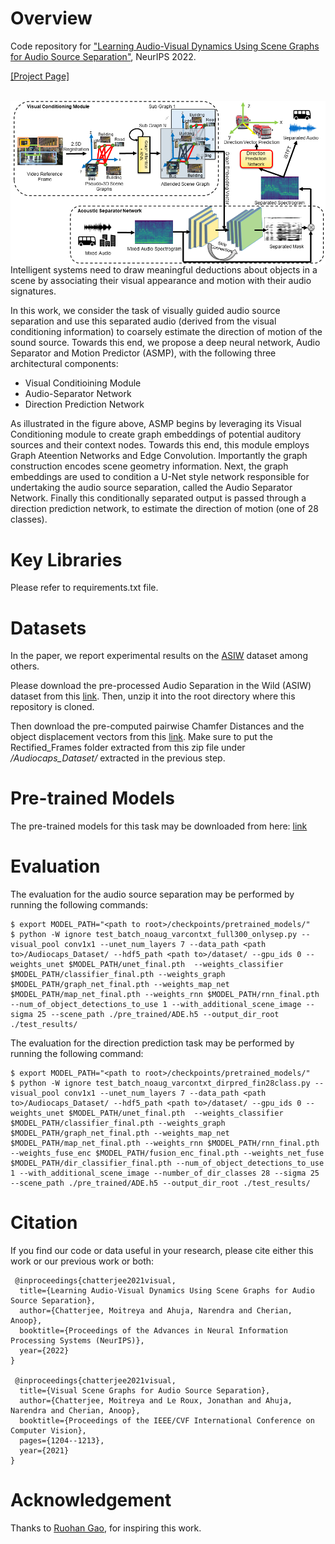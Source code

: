 # Overview
Code repository for ["Learning Audio-Visual Dynamics Using Scene Graphs for Audio Source Separation"](https://arxiv.org/pdf/2210.16472.pdf), NeurIPS 2022. 

[[Project Page]](https://sites.google.com/site/metrosmiles/research/research-projects/asmp)

<br/>

<img src='Arch_Fig.png' align="left" >

<br/>

Intelligent systems need to draw meaningful deductions about objects in a scene by associating their visual appearance and motion with their audio signatures.

In this work, we consider the task of visually guided audio source separation and use this separated audio (derived from the visual conditioning information) to coarsely estimate the direction of motion of the sound source. Towards this end, we propose a deep neural network, Audio Separator and Motion Predictor (ASMP), with the following three architectural components:

 * Visual Conditioining Module
 * Audio-Separator Network
 * Direction Prediction Network

As illustrated in the figure above, ASMP begins by leveraging its Visual Conditioning module to create graph embeddings of potential auditory sources and their context nodes. Towards this end, this module employs Graph Ateention Networks and Edge Convolution. Importantly the graph construction encodes scene geometry information. Next, the graph embeddings are used to condition a U-Net style network responsible for undertaking the audio source separation, called the Audio Separator Network. Finally this conditionally separated output is passed through a direction prediction network, to estimate the direction of motion (one of 28 classes).

# Key Libraries
Please refer to requirements.txt file.

# Datasets
In the paper, we report experimental results on the [ASIW](https://sites.google.com/site/metrosmiles/research/research-projects/avsgs) dataset among others.

Please download the pre-processed Audio Separation in the Wild (ASIW) dataset from this [link](https://data.aifarms.org/files/links/6356f2a5e4b04f23bdc31bd5). Then, unzip it into the root directory where this repository is cloned. 

Then download the pre-computed pairwise Chamfer Distances and the object displacement vectors from this [link](https://data.aifarms.org/files/links/63861f8de4b04f2370ad2a76). Make sure to put the Rectified_Frames folder extracted from this zip file under *<path to>/Audiocaps_Dataset/* extracted in the previous step. 

# Pre-trained Models
The pre-trained models for this task may be downloaded from here: [link](https://data.aifarms.org/files/links/63861f0fe4b04f2370ad2a75)


# Evaluation
The evaluation for the audio source separation may be performed by running the following commands:

```
$ export MODEL_PATH="<path to root>/checkpoints/pretrained_models/"
$ python -W ignore test_batch_noaug_varcontxt_full300_onlysep.py --visual_pool conv1x1 --unet_num_layers 7 --data_path <path to>/Audiocaps_Dataset/ --hdf5_path <path to>/dataset/ --gpu_ids 0 --weights_unet $MODEL_PATH/unet_final.pth  --weights_classifier $MODEL_PATH/classifier_final.pth --weights_graph $MODEL_PATH/graph_net_final.pth --weights_map_net $MODEL_PATH/map_net_final.pth --weights_rnn $MODEL_PATH/rnn_final.pth --num_of_object_detections_to_use 1 --with_additional_scene_image --sigma 25 --scene_path ./pre_trained/ADE.h5 --output_dir_root ./test_results/
```

The evaluation for the direction prediction task may be performed by running the following command:

```
$ export MODEL_PATH="<path to root>/checkpoints/pretrained_models/"
$ python -W ignore test_batch_noaug_varcontxt_dirpred_fin28class.py --visual_pool conv1x1 --unet_num_layers 7 --data_path <path to>/Audiocaps_Dataset/ --hdf5_path <path to>/dataset/ --gpu_ids 0 --weights_unet $MODEL_PATH/unet_final.pth  --weights_classifier $MODEL_PATH/classifier_final.pth --weights_graph $MODEL_PATH/graph_net_final.pth --weights_map_net $MODEL_PATH/map_net_final.pth --weights_rnn $MODEL_PATH/rnn_final.pth --weights_fuse_enc $MODEL_PATH/fusion_enc_final.pth --weights_net_fuse $MODEL_PATH/dir_classifier_final.pth --num_of_object_detections_to_use 1 --with_additional_scene_image --number_of_dir_classes 28 --sigma 25 --scene_path ./pre_trained/ADE.h5 --output_dir_root ./test_results/
```

# Citation
If you find our code or data useful in your research, please cite either this work or our previous work or both:

     @inproceedings{chatterjee2021visual,
      title={Learning Audio-Visual Dynamics Using Scene Graphs for Audio Source Separation},
      author={Chatterjee, Moitreya and Ahuja, Narendra and Cherian, Anoop},
      booktitle={Proceedings of the Advances in Neural Information Processing Systems (NeurIPS)},
      year={2022}
    }
    
     @inproceedings{chatterjee2021visual,
      title={Visual Scene Graphs for Audio Source Separation},
      author={Chatterjee, Moitreya and Le Roux, Jonathan and Ahuja, Narendra and Cherian, Anoop},
      booktitle={Proceedings of the IEEE/CVF International Conference on Computer Vision},
      pages={1204--1213},
      year={2021}
    }

# Acknowledgement
Thanks to [Ruohan Gao](https://ai.stanford.edu/~rhgao/), for inspiring this work.
